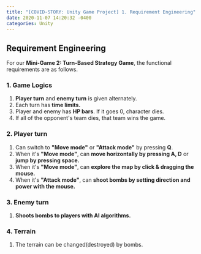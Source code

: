```yaml
---
title: "[COVID-STORY: Unity Game Project] 1. Requirement Engineering"
date: 2020-11-07 14:20:32 -0400
categories: Unity
---
```

## Requirement Engineering
For our **Mini-Game 2: Turn-Based Strategy Game**, the functional requirements are as follows.

### 1. Game Logics
1. **Player turn** and **enemy turn** is given alternately.
2. Each turn has **time limits.**
3. Player and enemy has **HP bars**. If it goes 0, character dies.
4. If all of the opponent's team dies, that team wins the game. 

### 2. Player turn
1. Can switch to **"Move mode"** or **"Attack mode"** by pressing **Q**.
2. When it's **"Move mode"**, can **move horizontally by pressing A, D** or **jump by pressing space.**
3. When it's **"Move mode"**, can **explore the map by click & dragging the mouse.**
4. When it's **"Attack mode"**, can **shoot bombs by setting direction and power with the mouse.**

### 3. Enemy turn
1. **Shoots bombs to players with AI algorithms.**

### 4. Terrain
1. The terrain can be changed(destroyed) by bombs.
